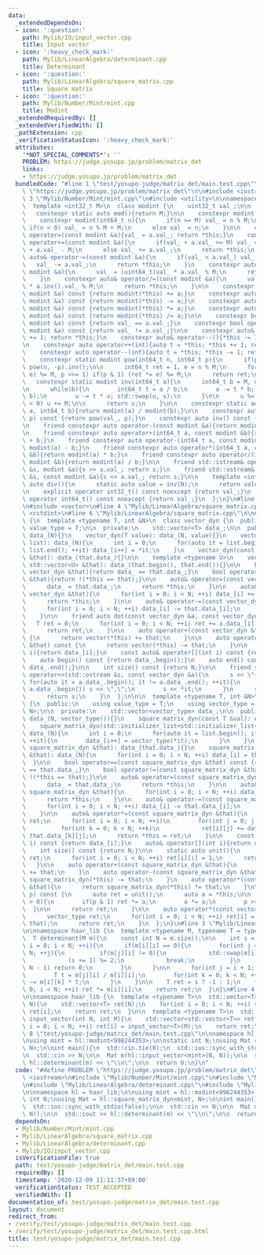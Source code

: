 ```yaml
---
data:
  _extendedDependsOn:
  - icon: ':question:'
    path: Mylib/IO/input_vector.cpp
    title: Input vector
  - icon: ':heavy_check_mark:'
    path: Mylib/LinearAlgebra/determinant.cpp
    title: Determinant
  - icon: ':question:'
    path: Mylib/LinearAlgebra/square_matrix.cpp
    title: Square matrix
  - icon: ':question:'
    path: Mylib/Number/Mint/mint.cpp
    title: Modint
  _extendedRequiredBy: []
  _extendedVerifiedWith: []
  _pathExtension: cpp
  _verificationStatusIcon: ':heavy_check_mark:'
  attributes:
    '*NOT_SPECIAL_COMMENTS*': ''
    PROBLEM: https://judge.yosupo.jp/problem/matrix_det
    links:
    - https://judge.yosupo.jp/problem/matrix_det
  bundledCode: "#line 1 \"test/yosupo-judge/matrix_det/main.test.cpp\"\n#define PROBLEM\
    \ \"https://judge.yosupo.jp/problem/matrix_det\"\n\n#include <iostream>\n#line\
    \ 3 \"Mylib/Number/Mint/mint.cpp\"\n#include <utility>\n\nnamespace haar_lib {\n\
    \  template <int32_t M>\n  class modint {\n    uint32_t val_;\n\n  public:\n \
    \   constexpr static auto mod(){return M;}\n\n    constexpr modint(): val_(0){}\n\
    \    constexpr modint(int64_t n){\n      if(n >= M) val_ = n % M;\n      else\
    \ if(n < 0) val_ = n % M + M;\n      else val_ = n;\n    }\n\n    constexpr auto&\
    \ operator=(const modint &a){val_ = a.val_; return *this;}\n    constexpr auto&\
    \ operator+=(const modint &a){\n      if(val_ + a.val_ >= M) val_ = (uint64_t)val_\
    \ + a.val_ - M;\n      else val_ += a.val_;\n      return *this;\n    }\n    constexpr\
    \ auto& operator-=(const modint &a){\n      if(val_ < a.val_) val_ += M;\n   \
    \   val_ -= a.val_;\n      return *this;\n    }\n    constexpr auto& operator*=(const\
    \ modint &a){\n      val_ = (uint64_t)val_ * a.val_ % M;\n      return *this;\n\
    \    }\n    constexpr auto& operator/=(const modint &a){\n      val_ = (uint64_t)val_\
    \ * a.inv().val_ % M;\n      return *this;\n    }\n\n    constexpr auto operator+(const\
    \ modint &a) const {return modint(*this) += a;}\n    constexpr auto operator-(const\
    \ modint &a) const {return modint(*this) -= a;}\n    constexpr auto operator*(const\
    \ modint &a) const {return modint(*this) *= a;}\n    constexpr auto operator/(const\
    \ modint &a) const {return modint(*this) /= a;}\n\n    constexpr bool operator==(const\
    \ modint &a) const {return val_ == a.val_;}\n    constexpr bool operator!=(const\
    \ modint &a) const {return val_ != a.val_;}\n\n    constexpr auto& operator++(){*this\
    \ += 1; return *this;}\n    constexpr auto& operator--(){*this -= 1; return *this;}\n\
    \n    constexpr auto operator++(int){auto t = *this; *this += 1; return t;}\n\
    \    constexpr auto operator--(int){auto t = *this; *this -= 1; return t;}\n\n\
    \    constexpr static modint pow(int64_t n, int64_t p){\n      if(p < 0) return\
    \ pow(n, -p).inv();\n\n      int64_t ret = 1, e = n % M;\n      for(; p; (e *=\
    \ e) %= M, p >>= 1) if(p & 1) (ret *= e) %= M;\n      return ret;\n    }\n\n \
    \   constexpr static modint inv(int64_t a){\n      int64_t b = M, u = 1, v = 0;\n\
    \n      while(b){\n        int64_t t = a / b;\n        a -= t * b; std::swap(a,\
    \ b);\n        u -= t * v; std::swap(u, v);\n      }\n\n      u %= M;\n      if(u\
    \ < 0) u += M;\n\n      return u;\n    }\n\n    constexpr static auto frac(int64_t\
    \ a, int64_t b){return modint(a) / modint(b);}\n\n    constexpr auto pow(int64_t\
    \ p) const {return pow(val_, p);}\n    constexpr auto inv() const {return inv(val_);}\n\
    \n    friend constexpr auto operator-(const modint &a){return modint(M - a.val_);}\n\
    \n    friend constexpr auto operator+(int64_t a, const modint &b){return modint(a)\
    \ + b;}\n    friend constexpr auto operator-(int64_t a, const modint &b){return\
    \ modint(a) - b;}\n    friend constexpr auto operator*(int64_t a, const modint\
    \ &b){return modint(a) * b;}\n    friend constexpr auto operator/(int64_t a, const\
    \ modint &b){return modint(a) / b;}\n\n    friend std::istream& operator>>(std::istream\
    \ &s, modint &a){s >> a.val_; return s;}\n    friend std::ostream& operator<<(std::ostream\
    \ &s, const modint &a){s << a.val_; return s;}\n\n    template <int N>\n    static\
    \ auto div(){\n      static auto value = inv(N);\n      return value;\n    }\n\
    \n    explicit operator int32_t() const noexcept {return val_;}\n    explicit\
    \ operator int64_t() const noexcept {return val_;}\n  };\n}\n#line 2 \"Mylib/LinearAlgebra/square_matrix.cpp\"\
    \n#include <vector>\n#line 4 \"Mylib/LinearAlgebra/square_matrix.cpp\"\n#include\
    \ <cstdint>\n#line 6 \"Mylib/LinearAlgebra/square_matrix.cpp\"\n\nnamespace haar_lib\
    \ {\n  template <typename T, int &N>\n  class vector_dyn {\n  public:\n    using\
    \ value_type = T;\n\n  private:\n    std::vector<T> data_;\n\n  public:\n    vector_dyn():\
    \ data_(N){}\n    vector_dyn(T value): data_(N, value){}\n    vector_dyn(std::initializer_list<T>\
    \ list): data_(N){\n      int i = 0;\n      for(auto it = list.begin(); it !=\
    \ list.end(); ++it) data_[i++] = *it;\n    }\n    vector_dyn(const vector_dyn\
    \ &that): data_(that.data_){}\n\n    template <typename U>\n    vector_dyn(const\
    \ std::vector<U> &that): data_(that.begin(), that.end()){}\n\n    bool operator==(const\
    \ vector_dyn &that){return data_ == that.data_;}\n    bool operator!=(const vector_dyn\
    \ &that){return !(*this == that);}\n\n    auto& operator=(const vector_dyn &that){\n\
    \      data_ = that.data_;\n      return *this;\n    }\n\n    auto& operator+=(const\
    \ vector_dyn &that){\n      for(int i = 0; i < N; ++i) data_[i] += that.data_[i];\n\
    \      return *this;\n    }\n\n    auto& operator-=(const vector_dyn &that){\n\
    \      for(int i = 0; i < N; ++i) data_[i] -= that.data_[i];\n      return *this;\n\
    \    }\n\n    friend auto dot(const vector_dyn &a, const vector_dyn &b){\n   \
    \   T ret = 0;\n      for(int i = 0; i < N; ++i) ret += a.data_[i] * b.data_[i];\n\
    \      return ret;\n    }\n\n    auto operator+(const vector_dyn &that) const\
    \ {\n      return vector(*this) += that;\n    }\n\n    auto operator-(const vector_dyn\
    \ &that) const {\n      return vector(*this) -= that;\n    }\n\n    auto& operator[](int\
    \ i){return data_[i];}\n    const auto& operator[](int i) const {return data_[i];}\n\
    \    auto begin() const {return data_.begin();}\n    auto end() const {return\
    \ data_.end();}\n\n    int size() const {return N;}\n\n    friend std::ostream&\
    \ operator<<(std::ostream &s, const vector_dyn &a){\n      s << \"{\";\n     \
    \ for(auto it = a.data_.begin(); it != a.data_.end(); ++it){\n        if(it !=\
    \ a.data_.begin()) s << \",\";\n        s << *it;\n      }\n      s << \"}\";\n\
    \      return s;\n    }\n  };\n\n\n  template <typename T, int &N>\n  class square_matrix_dyn\
    \ {\n  public:\n    using value_type = T;\n    using vector_type = vector_dyn<T,\
    \ N>;\n\n  private:\n    std::vector<vector_type> data_;\n\n  public:\n    square_matrix_dyn():\
    \ data_(N, vector_type()){}\n    square_matrix_dyn(const T &val): data_(N, vector_type(val)){}\n\
    \    square_matrix_dyn(std::initializer_list<std::initializer_list<T>> list):\
    \ data_(N){\n      int i = 0;\n      for(auto it = list.begin(); it != list.end();\
    \ ++it){\n        data_[i++] = vector_type(*it);\n      }\n    }\n    square_matrix_dyn(const\
    \ square_matrix_dyn &that): data_(that.data_){}\n    square_matrix_dyn(const std::vector<std::vector<T>>\
    \ &that): data_(N){\n      for(int i = 0; i < N; ++i) data_[i] = that[i];\n  \
    \  }\n\n    bool operator==(const square_matrix_dyn &that) const {return data_\
    \ == that.data_;}\n    bool operator!=(const square_matrix_dyn &that) const {return\
    \ !(*this == that);}\n\n    auto& operator=(const square_matrix_dyn &that){\n\
    \      data_ = that.data_;\n      return *this;\n    }\n\n    auto& operator+=(const\
    \ square_matrix_dyn &that){\n      for(int i = 0; i < N; ++i) data_[i] += that.data_[i];\n\
    \      return *this;\n    }\n\n    auto& operator-=(const square_matrix_dyn &that){\n\
    \      for(int i = 0; i < N; ++i) data_[i] -= that.data_[i];\n      return *this;\n\
    \    }\n\n    auto& operator*=(const square_matrix_dyn &that){\n      square_matrix_dyn\
    \ ret;\n      for(int i = 0; i < N; ++i)\n        for(int j = 0; j < N; ++j)\n\
    \          for(int k = 0; k < N; ++k)\n            ret[i][j] += data_[i][k] *\
    \ that.data_[k][j];\n      return *this = ret;\n    }\n\n    const auto& operator[](int\
    \ i) const {return data_[i];}\n    auto& operator[](int i){return data_[i];}\n\
    \    int size() const {return N;}\n\n    static auto unit(){\n      square_matrix_dyn\
    \ ret;\n      for(int i = 0; i < N; ++i) ret[i][i] = 1;\n      return ret;\n \
    \   }\n\n    auto operator+(const square_matrix_dyn &that){\n      return square_matrix_dyn(*this)\
    \ += that;\n    }\n    auto operator-(const square_matrix_dyn &that){\n      return\
    \ square_matrix_dyn(*this) -= that;\n    }\n    auto operator*(const square_matrix_dyn\
    \ &that){\n      return square_matrix_dyn(*this) *= that;\n    }\n\n    auto pow(uint64_t\
    \ p) const {\n      auto ret = unit();\n      auto a = *this;\n\n      while(p\
    \ > 0){\n        if(p & 1) ret *= a;\n        a *= a;\n        p >>= 1;\n    \
    \  }\n\n      return ret;\n    }\n\n    auto operator*(const vector_type &that){\n\
    \      vector_type ret;\n      for(int i = 0; i < N; ++i) ret[i] = dot(data_[i],\
    \ that);\n      return ret;\n    }\n  };\n}\n#line 3 \"Mylib/LinearAlgebra/determinant.cpp\"\
    \n\nnamespace haar_lib {\n  template <typename M, typename T = typename M::value_type>\n\
    \  T determinant(M m){\n    const int N = m.size();\n\n    int s = 0;\n    for(int\
    \ i = 0; i < N; ++i){\n      if(m[i][i] == 0){\n        for(int j = i + 1; j <\
    \ N; ++j){\n          if(m[j][i] != 0){\n            std::swap(m[i], m[j]);\n\
    \            (s += 1) %= 2;\n            break;\n          }\n          if(j ==\
    \ N - 1) return 0;\n        }\n      }\n\n      for(int j = i + 1; j < N; ++j){\n\
    \        T t = m[j][i] / m[i][i];\n        for(int k = 0; k < N; ++k) m[j][k]\
    \ -= m[i][k] * t;\n      }\n    }\n\n    T ret = s ? -1 : 1;\n    for(int i =\
    \ 0; i < N; ++i) ret *= m[i][i];\n    return ret;\n  }\n}\n#line 4 \"Mylib/IO/input_vector.cpp\"\
    \n\nnamespace haar_lib {\n  template <typename T>\n  std::vector<T> input_vector(int\
    \ N){\n    std::vector<T> ret(N);\n    for(int i = 0; i < N; ++i) std::cin >>\
    \ ret[i];\n    return ret;\n  }\n\n  template <typename T>\n  std::vector<std::vector<T>>\
    \ input_vector(int N, int M){\n    std::vector<std::vector<T>> ret(N);\n    for(int\
    \ i = 0; i < N; ++i) ret[i] = input_vector<T>(M);\n    return ret;\n  }\n}\n#line\
    \ 8 \"test/yosupo-judge/matrix_det/main.test.cpp\"\n\nnamespace hl = haar_lib;\n\
    \nusing mint = hl::modint<998244353>;\n\nstatic int N;\nusing Mat = hl::square_matrix_dyn<mint,\
    \ N>;\n\nint main(){\n  std::cin.tie(0);\n  std::ios::sync_with_stdio(false);\n\
    \n  std::cin >> N;\n\n  Mat m(hl::input_vector<mint>(N, N));\n\n  std::cout <<\
    \ hl::determinant(m) << \"\\n\";\n\n  return 0;\n}\n"
  code: "#define PROBLEM \"https://judge.yosupo.jp/problem/matrix_det\"\n\n#include\
    \ <iostream>\n#include \"Mylib/Number/Mint/mint.cpp\"\n#include \"Mylib/LinearAlgebra/square_matrix.cpp\"\
    \n#include \"Mylib/LinearAlgebra/determinant.cpp\"\n#include \"Mylib/IO/input_vector.cpp\"\
    \n\nnamespace hl = haar_lib;\n\nusing mint = hl::modint<998244353>;\n\nstatic\
    \ int N;\nusing Mat = hl::square_matrix_dyn<mint, N>;\n\nint main(){\n  std::cin.tie(0);\n\
    \  std::ios::sync_with_stdio(false);\n\n  std::cin >> N;\n\n  Mat m(hl::input_vector<mint>(N,\
    \ N));\n\n  std::cout << hl::determinant(m) << \"\\n\";\n\n  return 0;\n}\n"
  dependsOn:
  - Mylib/Number/Mint/mint.cpp
  - Mylib/LinearAlgebra/square_matrix.cpp
  - Mylib/LinearAlgebra/determinant.cpp
  - Mylib/IO/input_vector.cpp
  isVerificationFile: true
  path: test/yosupo-judge/matrix_det/main.test.cpp
  requiredBy: []
  timestamp: '2020-12-09 11:11:37+09:00'
  verificationStatus: TEST_ACCEPTED
  verifiedWith: []
documentation_of: test/yosupo-judge/matrix_det/main.test.cpp
layout: document
redirect_from:
- /verify/test/yosupo-judge/matrix_det/main.test.cpp
- /verify/test/yosupo-judge/matrix_det/main.test.cpp.html
title: test/yosupo-judge/matrix_det/main.test.cpp
---
```

